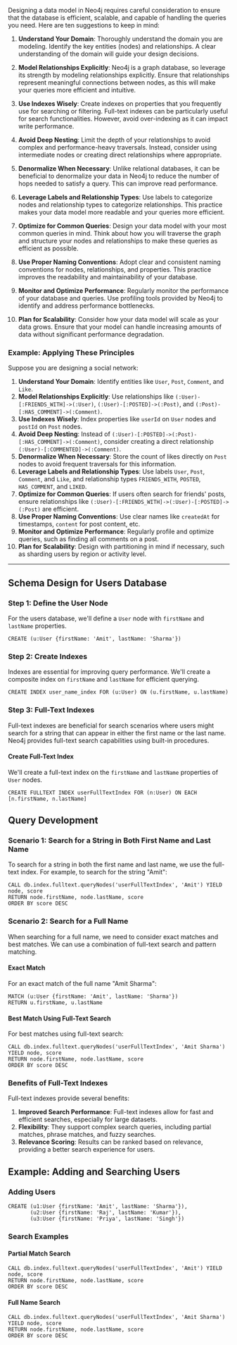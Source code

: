 
Designing a data model in Neo4j requires careful consideration to ensure that the database is efficient, scalable, and capable of handling the queries you need. Here are ten suggestions to keep in mind:

1. **Understand Your Domain**: Thoroughly understand the domain you are modeling. Identify the key entities (nodes) and relationships. A clear understanding of the domain will guide your design decisions.

2. **Model Relationships Explicitly**: Neo4j is a graph database, so leverage its strength by modeling relationships explicitly. Ensure that relationships represent meaningful connections between nodes, as this will make your queries more efficient and intuitive.

3. **Use Indexes Wisely**: Create indexes on properties that you frequently use for searching or filtering. Full-text indexes can be particularly useful for search functionalities. However, avoid over-indexing as it can impact write performance.

4. **Avoid Deep Nesting**: Limit the depth of your relationships to avoid complex and performance-heavy traversals. Instead, consider using intermediate nodes or creating direct relationships where appropriate.

5. **Denormalize When Necessary**: Unlike relational databases, it can be beneficial to denormalize your data in Neo4j to reduce the number of hops needed to satisfy a query. This can improve read performance.

6. **Leverage Labels and Relationship Types**: Use labels to categorize nodes and relationship types to categorize relationships. This practice makes your data model more readable and your queries more efficient.

7. **Optimize for Common Queries**: Design your data model with your most common queries in mind. Think about how you will traverse the graph and structure your nodes and relationships to make these queries as efficient as possible.

8. **Use Proper Naming Conventions**: Adopt clear and consistent naming conventions for nodes, relationships, and properties. This practice improves the readability and maintainability of your database.

9. **Monitor and Optimize Performance**: Regularly monitor the performance of your database and queries. Use profiling tools provided by Neo4j to identify and address performance bottlenecks.

10. **Plan for Scalability**: Consider how your data model will scale as your data grows. Ensure that your model can handle increasing amounts of data without significant performance degradation.

### Example: Applying These Principles

Suppose you are designing a social network:

1. **Understand Your Domain**: Identify entities like `User`, `Post`, `Comment`, and `Like`.
2. **Model Relationships Explicitly**: Use relationships like `(:User)-[:FRIENDS_WITH]->(:User)`, `(:User)-[:POSTED]->(:Post)`, and `(:Post)-[:HAS_COMMENT]->(:Comment)`.
3. **Use Indexes Wisely**: Index properties like `userId` on `User` nodes and `postId` on `Post` nodes.
4. **Avoid Deep Nesting**: Instead of `(:User)-[:POSTED]->(:Post)-[:HAS_COMMENT]->(:Comment)`, consider creating a direct relationship `(:User)-[:COMMENTED]->(:Comment)`.
5. **Denormalize When Necessary**: Store the count of likes directly on `Post` nodes to avoid frequent traversals for this information.
6. **Leverage Labels and Relationship Types**: Use labels `User`, `Post`, `Comment`, and `Like`, and relationship types `FRIENDS_WITH`, `POSTED`, `HAS_COMMENT`, and `LIKED`.
7. **Optimize for Common Queries**: If users often search for friends' posts, ensure relationships like `(:User)-[:FRIENDS_WITH]->(:User)-[:POSTED]->(:Post)` are efficient.
8. **Use Proper Naming Conventions**: Use clear names like `createdAt` for timestamps, `content` for post content, etc.
9. **Monitor and Optimize Performance**: Regularly profile and optimize queries, such as finding all comments on a post.
10. **Plan for Scalability**: Design with partitioning in mind if necessary, such as sharding users by region or activity level.


----------------------------


## Schema Design for Users Database

### Step 1: Define the User Node

For the users database, we'll define a `User` node with `firstName` and `lastName` properties.

```cypher
CREATE (u:User {firstName: 'Amit', lastName: 'Sharma'})
```

### Step 2: Create Indexes

Indexes are essential for improving query performance. We'll create a composite index on `firstName` and `lastName` for efficient querying.

```cypher
CREATE INDEX user_name_index FOR (u:User) ON (u.firstName, u.lastName)
```

### Step 3: Full-Text Indexes

Full-text indexes are beneficial for search scenarios where users might search for a string that can appear in either the first name or the last name. Neo4j provides full-text search capabilities using built-in procedures.

#### Create Full-Text Index

We'll create a full-text index on the `firstName` and `lastName` properties of `User` nodes.

```cypher
CREATE FULLTEXT INDEX userFullTextIndex FOR (n:User) ON EACH [n.firstName, n.lastName]
```

## Query Development

### Scenario 1: Search for a String in Both First Name and Last Name

To search for a string in both the first name and last name, we use the full-text index. For example, to search for the string "Amit":

```cypher
CALL db.index.fulltext.queryNodes('userFullTextIndex', 'Amit') YIELD node, score
RETURN node.firstName, node.lastName, score
ORDER BY score DESC
```

### Scenario 2: Search for a Full Name

When searching for a full name, we need to consider exact matches and best matches. We can use a combination of full-text search and pattern matching.

#### Exact Match

For an exact match of the full name "Amit Sharma":

```cypher
MATCH (u:User {firstName: 'Amit', lastName: 'Sharma'})
RETURN u.firstName, u.lastName
```

#### Best Match Using Full-Text Search

For best matches using full-text search:

```cypher
CALL db.index.fulltext.queryNodes('userFullTextIndex', 'Amit Sharma') YIELD node, score
RETURN node.firstName, node.lastName, score
ORDER BY score DESC
```

### Benefits of Full-Text Indexes

Full-text indexes provide several benefits:

1. **Improved Search Performance**: Full-text indexes allow for fast and efficient searches, especially for large datasets.
2. **Flexibility**: They support complex search queries, including partial matches, phrase matches, and fuzzy searches.
3. **Relevance Scoring**: Results can be ranked based on relevance, providing a better search experience for users.

## Example: Adding and Searching Users

### Adding Users

```cypher
CREATE (u1:User {firstName: 'Amit', lastName: 'Sharma'}),
       (u2:User {firstName: 'Raj', lastName: 'Kumar'}),
       (u3:User {firstName: 'Priya', lastName: 'Singh'})
```

### Search Examples

#### Partial Match Search

```cypher
CALL db.index.fulltext.queryNodes('userFullTextIndex', 'Amit') YIELD node, score
RETURN node.firstName, node.lastName, score
ORDER BY score DESC
```

#### Full Name Search

```cypher
CALL db.index.fulltext.queryNodes('userFullTextIndex', 'Amit Sharma') YIELD node, score
RETURN node.firstName, node.lastName, score
ORDER BY score DESC
```

